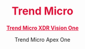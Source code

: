 <h1 align="center"><span style ="color: #DC143C">Trend Micro</span></h1>

<p align="center">
<a href="./VisionOne.md" style="color:#DC143C"><b>Trend Micro XDR Vision One</b></a>
</p>
<p align="center">Trend Micro Apex One</p>
